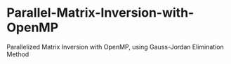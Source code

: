 # Parallel-Matrix-Inversion-with-OpenMP
Parallelized Matrix Inversion with OpenMP, using Gauss-Jordan Elimination Method
